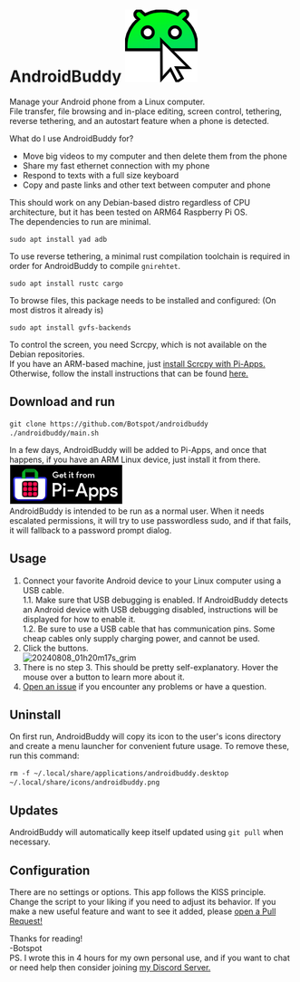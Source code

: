 # AndroidBuddy ![logo](https://github.com/Botspot/androidbuddy/blob/main/logo.png?raw=true)
Manage your Android phone from a Linux computer.  
File transfer, file browsing and in-place editing, screen control, tethering, reverse tethering, and an autostart feature when a phone is detected.

What do I use AndroidBuddy for?
- Move big videos to my computer and then delete them from the phone
- Share my fast ethernet connection with my phone
- Respond to texts with a full size keyboard
- Copy and paste links and other text between computer and phone

This should work on any Debian-based distro regardless of CPU architecture, but it has been tested on ARM64 Raspberry Pi OS.  
The dependencies to run are minimal.
```
sudo apt install yad adb
```
To use reverse tethering, a minimal rust compilation toolchain is required in order for AndroidBuddy to compile `gnirehtet`.
```
sudo apt install rustc cargo
```
To browse files, this package needs to be installed and configured: (On most distros it already is)
```
sudo apt install gvfs-backends
```
To control the screen, you need Scrcpy, which is not available on the Debian repositories.  
   If you have an ARM-based machine, just [install Scrcpy with Pi-Apps.](https://pi-apps.io/install-app/install-scrcpy-on-raspberry-pi/)  
   Otherwise, follow the install instructions that can be found [here.](https://github.com/Genymobile/scrcpy/blob/master/doc/linux.md)  
## Download and run
```
git clone https://github.com/Botspot/androidbuddy
./androidbuddy/main.sh
```
In a few days, AndroidBuddy will be added to Pi-Apps, and once that happens, if you have an ARM Linux device, just install it from there.  
[![badge](https://github.com/Botspot/pi-apps/blob/master/icons/badge.png?raw=true)](https://github.com/Botspot/pi-apps)  
AndroidBuddy is intended to be run as a normal user. When it needs escalated permissions, it will try to use passwordless sudo, and if that fails, it will fallback to a password prompt dialog.  

## Usage

1. Connect your favorite Android device to your Linux computer using a USB cable.  
    1.1. Make sure that USB debugging is enabled. If AndroidBuddy detects an Android device with USB debugging disabled, instructions will be displayed for how to enable it.  
    1.2. Be sure to use a USB cable that has communication pins. Some cheap cables only supply charging power, and cannot be used.  
2. Click the buttons.  
    ![20240808_01h20m17s_grim](https://github.com/user-attachments/assets/48d7f626-bf6b-42d1-81a5-da56bc13e667)
3. There is no step 3. This should be pretty self-explanatory. Hover the mouse over a button to learn more about it.
4. [Open an issue](https://github.com/Botspot/androidbuddy/issues/new/choose) if you encounter any problems or have a question.

## Uninstall
On first run, AndroidBuddy will copy its icon to the user's icons directory and create a menu launcher for convenient future usage. To remove these, run this command:
```
rm -f ~/.local/share/applications/androidbuddy.desktop ~/.local/share/icons/androidbuddy.png
```

## Updates
AndroidBuddy will automatically keep itself updated using `git pull` when necessary.

## Configuration

There are no settings or options. This app follows the KISS principle. Change the script to your liking if you need to adjust its behavior. If you make a new useful feature and want to see it added, please [open a Pull Request!](https://github.com/Botspot/androidbuddy/pulls)

Thanks for reading!  
-Botspot  
PS. I wrote this in 4 hours for my own personal use, and if you want to chat or need help then consider joining [my Discord Server.](https://discord.gg/RXSTvaUvuu)
